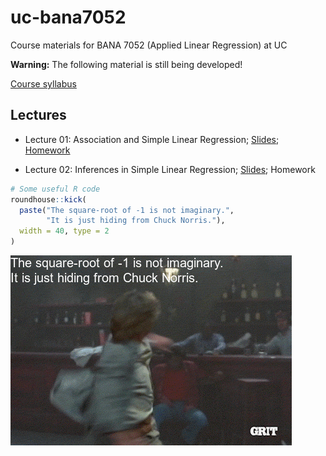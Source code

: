 uc-bana7052
===========

Course materials for BANA 7052 (Applied Linear Regression) at UC

**Warning:** The following material is still being developed!

[Course
syllabus](https://bgreenwell.netlify.com/teaching/bana7052/syllabus)

Lectures
--------

-   Lecture 01: Association and Simple Linear Regression;
    [Slides](https://bgreenwell.netlify.com/teaching/bana7052/slides/lecture-01#1);
    [Homework](https://bgreenwell.netlify.com/teaching/bana7052/homework/bana7052-hw1)

-   Lecture 02: Inferences in Simple Linear Regression;
    [Slides](https://bgreenwell.netlify.com/teaching/bana7052/slides/lecture-02#1);
    Homework

``` r
# Some useful R code
roundhouse::kick(
  paste("The square-root of -1 is not imaginary.",
        "It is just hiding from Chuck Norris."),
  width = 40, type = 2
)
```

![](README_files/figure-markdown_github/roundhouse-1.gif)
